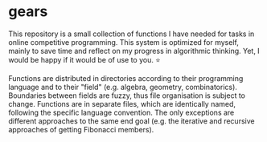 # gears

This repository is a small collection of functions I have needed for tasks in
online competitive programming. This system is optimized for myself, mainly to
save time and reflect on my progress in algorithmic thinking. Yet, I would be
happy if it would be of use to you. ⭐

Functions are distributed in directories according to their programming language
and to their "field" (e.g. algebra, geometry, combinatorics). Boundaries between
fields are fuzzy, thus file organisation is subject to change. Functions are in
separate files, which are identically named, following the specific language
convention. The only exceptions are different approaches to the same end goal
(e.g. the iterative and recursive approaches of getting Fibonacci members). 
